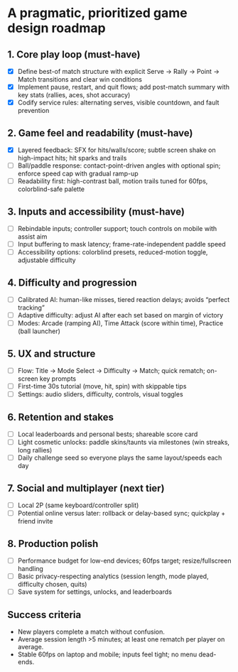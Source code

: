 # A pragmatic, prioritized game design roadmap

## 1. Core play loop (must-have)

- [x] Define best-of match structure with explicit Serve → Rally → Point → Match transitions and clear win conditions
- [x] Implement pause, restart, and quit flows; add post-match summary with key stats (rallies, aces, shot accuracy)
- [x] Codify service rules: alternating serves, visible countdown, and fault prevention

## 2. Game feel and readability (must-have)

- [x] Layered feedback: SFX for hits/walls/score; subtle screen shake on high-impact hits; hit sparks and trails
- [ ] Ball/paddle response: contact-point-driven angles with optional spin; enforce speed cap with gradual ramp-up
- [ ] Readability first: high-contrast ball, motion trails tuned for 60fps, colorblind-safe palette

## 3. Inputs and accessibility (must-have)

- [ ] Rebindable inputs; controller support; touch controls on mobile with assist aim
- [ ] Input buffering to mask latency; frame-rate-independent paddle speed
- [ ] Accessibility options: colorblind presets, reduced-motion toggle, adjustable difficulty

## 4. Difficulty and progression

- [ ] Calibrated AI: human-like misses, tiered reaction delays; avoids “perfect tracking”
- [ ] Adaptive difficulty: adjust AI after each set based on margin of victory
- [ ] Modes: Arcade (ramping AI), Time Attack (score within time), Practice (ball launcher)

## 5. UX and structure

- [ ] Flow: Title → Mode Select → Difficulty → Match; quick rematch; on-screen key prompts
- [ ] First-time 30s tutorial (move, hit, spin) with skippable tips
- [ ] Settings: audio sliders, difficulty, controls, visual toggles

## 6. Retention and stakes

- [ ] Local leaderboards and personal bests; shareable score card
- [ ] Light cosmetic unlocks: paddle skins/taunts via milestones (win streaks, long rallies)
- [ ] Daily challenge seed so everyone plays the same layout/speeds each day

## 7. Social and multiplayer (next tier)

- [ ] Local 2P (same keyboard/controller split)
- [ ] Potential online versus later: rollback or delay-based sync; quickplay + friend invite

## 8. Production polish

- [ ] Performance budget for low-end devices; 60fps target; resize/fullscreen handling
- [ ] Basic privacy-respecting analytics (session length, mode played, difficulty chosen, quits)
- [ ] Save system for settings, unlocks, and leaderboards

## Success criteria

- New players complete a match without confusion.
- Average session length >5 minutes; at least one rematch per player on average.
- Stable 60fps on laptop and mobile; inputs feel tight; no menu dead-ends.
